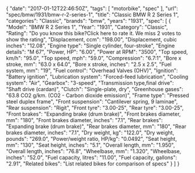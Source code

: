 {
    "date": "2017-01-12T22:46:50Z",
    "tags": [
        "motorbike",
        "spec"
    ],
    "url": "spec\/bmw\/1931\/bmw-r-2-series-1",
    "title": "Classic BMW R 2 Series 1",
    "categories": "Classic",
    "brands": "bmw",
    "years": "1931",
    "spec": [
        {
            "Model": "BMW R 2 Series 1",
            "Year": "1931",
            "Category": "Classic",
            "Rating": "Do you know this bike?Click here to rate it. We miss 2 votes to show the rating",
            "Displacement, ccm": "198.00",
            "Displacement, cubic inches": "12.08",
            "Engine type": "Single cylinder, four-stroke",
            "Engine details": "M 67",
            "Power, HP": "6.00",
            "Power at RPM": "3500",
            "Top speed, km\/h": "95.0",
            "Top speed, mph": "59.0",
            "Compression": "6.7:1",
            "Bore x stroke, mm": "63.0 x 64.0",
            "Bore x stroke, inches": "2.5 x 2.5",
            "Fuel system, mm": "19",
            "Fuel control": "Overhead Valves (OHV)",
            "Ignition": "Battery ignition",
            "Lubrication system": "Forced-feed lubrication",
            "Cooling system": "Air",
            "Gearbox": "3-speed",
            "Transmission type,final drive": "Shaft drive (cardan)",
            "Clutch": "Single-plate, dry",
            "Greenhouse gases": "63.8 CO2 g\/km. (CO2 - Carbon dioxide emission)",
            "Frame type": "Pressed steel duplex frame",
            "Front suspension": "Cantilever spring, 9 laminae",
            "Rear suspension": "Rigit",
            "Front tyre": "3.00-25",
            "Rear tyre": "3.00-25",
            "Front brakes": "Expanding brake (drum brake)",
            "Front brakes diameter, mm": "180",
            "Front brakes diameter, inches": "7.1",
            "Rear brakes": "Expanding brake (drum brake)",
            "Rear brakes diameter, mm": "180",
            "Rear brakes diameter, inches": "7.1",
            "Dry weight, kg": "122.0",
            "Dry weight, pounds": "269.0",
            "Power\/weight ratio, HP\/kg": "0.0492",
            "Seat height, mm": "130",
            "Seat height, inches": "5.1",
            "Overall length, mm": "1.950",
            "Overall length, inches": "76.8",
            "Wheelbase, mm": "1.320",
            "Wheelbase, inches": "52.0",
            "Fuel capacity, litres": "11.00",
            "Fuel capacity, gallons": "2.91",
            "Related bikes": "List related bikes for comparison of specs"
        }
    ]
}